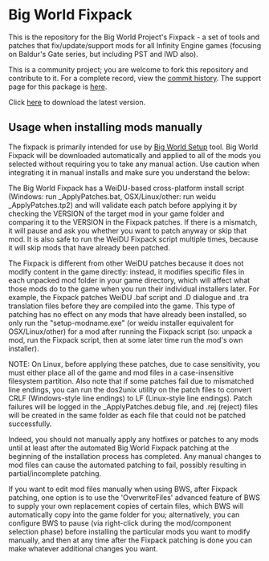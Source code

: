 # Big World Fixpack

This is the repository for the Big World Project's Fixpack - a set of tools and patches that fix/update/support mods for all Infinity Engine games (focusing on Baldur's Gate series, but including PST and IWD also).

This is a community project; you are welcome to fork this repository and contribute to it.  For a complete record, view the [commit history](https://github.com/BigWorldProject/Big-World-Fixpack/commits/master). The support page for this package is [here](http://www.shsforums.net/topic/56752-the-official-bwp-fixpack-thread/).

Click [here](https://github.com/BigWorldProject/Big-World-Fixpack/archive/master.zip) to download the latest version.

## Usage when installing mods manually

The fixpack is primarily intended for use by [Big World Setup](https://forums.beamdog.com/discussion/44476/tool-big-world-setup-bws-mod-manager-for-baldurs-gate-enhanced-edition-trilogy-for-windows/p1) tool. Big World Fixpack will be downloaded automatically and applied to all of the mods you selected without requiring you to take any manual action. Use caution when integrating it in manual installs and make sure you understand the below:

The Big World Fixpack has a WeiDU-based cross-platform install script (Windows: run _ApplyPatches.bat,  OSX/Linux/other:  run weidu _ApplyPatches.tp2) and will validate each patch before applying it by checking the VERSION of the target mod in your game folder and comparing it to the VERSION in the Fixpack patches.  If there is a mismatch, it will pause and ask you whether you want to patch anyway or skip that mod.  It is also safe to run the WeiDU Fixpack script multiple times, because it will skip mods that have already been patched.

The Fixpack is different from other WeiDU patches because it does not modify content in the game directly:  instead, it modifies specific files in each unpacked mod folder in your game directory, which will affect what those mods do to the game when you run their individual installers later.  For example, the Fixpack patches WeiDU .baf script and .D dialogue and .tra translation files before they are compiled into the game.  This type of patching has no effect on any mods that have already been installed, so only run the "setup-modname.exe" (or weidu installer equivalent for OSX/Linux/other) for a mod after running the Fixpack script (so:  unpack a mod, run the Fixpack script, then at some later time run the mod's own installer).

NOTE:  On Linux, before applying these patches, due to case sensitivity, you must either place all of the game and mod files in a case-insensitive filesystem partition.  Also note that if some patches fail due to mismatched line endings, you can run the dos2unix utility on the patch files to convert CRLF (Windows-style line endings) to LF (Linux-style line endings).  Patch failures will be logged in the _ApplyPatches.debug file, and .rej (reject) files will be created in the same folder as each file that could not be patched successfully.

Indeed, you should not manually apply any hotfixes or patches to any mods until at least after the automated Big World Fixpack patching at the beginning of the installation process has completed.  Any manual changes to mod files can cause the automated patching to fail, possibly resulting in partial/incomplete patching.

If you want to edit mod files manually when using BWS, after Fixpack patching, one option is to use the 'OverwriteFiles' advanced feature of BWS to supply your own replacement copies of certain files, which BWS will automatically copy into the game folder for you; alternatively, you can configure BWS to pause (via right-click during the mod/component selection phase) before installing the particular mods you want to modify manually, and then at any time after the Fixpack patching is done you can make whatever additional changes you want.
